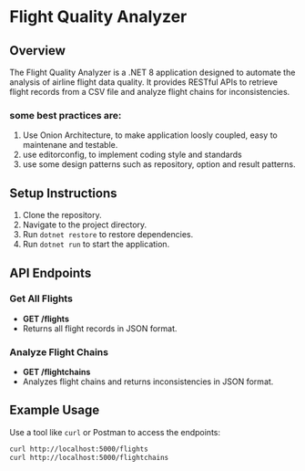 # Flight Quality Analyzer

## Overview
The Flight Quality Analyzer is a .NET 8 application designed to automate the analysis of airline flight data quality. It provides RESTful APIs to retrieve flight records from a CSV file and analyze flight chains for inconsistencies.
### some best practices are:
1. Use Onion Architecture, to make application loosly coupled, easy to maintenane and testable.
2. use editorconfig, to implement coding style and standards
3. use some design patterns such as repository, option and result patterns.
   

## Setup Instructions
1. Clone the repository.
2. Navigate to the project directory.
3. Run `dotnet restore` to restore dependencies.
4. Run `dotnet run` to start the application.

## API Endpoints
### Get All Flights
- **GET /flights**
- Returns all flight records in JSON format.

### Analyze Flight Chains
- **GET /flightchains**
- Analyzes flight chains and returns inconsistencies in JSON format.

## Example Usage
Use a tool like `curl` or Postman to access the endpoints:
```bash
curl http://localhost:5000/flights
curl http://localhost:5000/flightchains
